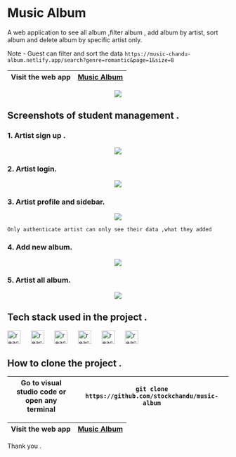 # Music Album
A web application to see all album ,filter album , add album by artist, sort album and delete album by specific artist only.

Note - Guest can filter and sort the data ```https://music-chandu-album.netlify.app/search?genre=romantic&page=1&size=8```

| Visit the web app  | [Music Album](https://music-chandu-album.netlify.app/search/) |
| --- | ---|


<p align="center">

<img src="https://miro.medium.com/max/1400/1*EvlBhHg9269EDIGvC5I8fg.png"/>

</p>

## Screenshots of student management .
### 1. Artist sign up .
<p align="center">
<img src="https://miro.medium.com/max/1400/1*9-YTIjEUJm1Rv6WlVVt7fQ.png"/>
</p>

### 2. Artist login.
<p align="center">
<img src="https://miro.medium.com/max/1400/1*0x7S-qsCfy22ZLUj9JMuWA.png"/>
</p>

### 3. Artist profile and sidebar.
<p align="center">
<img src="https://miro.medium.com/max/1400/1*1wwSmykw_5KPzLjHkvorFw.png"/>
</p>

```Only authenticate artist can only see their data ,what they added```
### 4. Add new album.
<p align="center">
<img src="https://miro.medium.com/max/1400/1*8NH0ogAL6ztljuA8Z0zXJA.png"/>
</p>

### 5. Artist all album.
<p align="center">
<img src="https://miro.medium.com/max/1400/1*dpuV6XMBUaml4Z_lxhhlQw.png"/>
</p>


## Tech stack used in the project . 
<p>
 <img src="https://raw.githubusercontent.com/devicons/devicon/master/icons/react/react-original-wordmark.svg" alt="react" width="30" height="30"/>&nbsp;&nbsp;&nbsp;&nbsp;&nbsp; 
 <img src="https://cdn.pixabay.com/photo/2017/08/05/11/16/logo-2582747_1280.png" alt="react" width="30" height="30"/>&nbsp;&nbsp;&nbsp;&nbsp;&nbsp;
 <img src="https://camo.githubusercontent.com/7564fe8b2b739c617a497366664b0577947cc4b52b86d14b4b14a7b77885b110/68747470733a2f2f696d672e69636f6e73382e636f6d2f636f6c6f722f3435322f6d6174657269616c2d75692e706e67" alt="react" width="30" height="30"/>&nbsp;&nbsp;&nbsp;&nbsp;&nbsp;
  <img src="https://raw.githubusercontent.com/reduxjs/redux/master/logo/logo.png" alt="react" width="30" height="30"/>&nbsp;&nbsp;&nbsp;&nbsp;&nbsp;
 <img src="https://cdn4.iconfinder.com/data/icons/logos-and-brands/512/233_Node_Js_logo-128.png" alt="react" width="30" height="30"/>&nbsp;&nbsp;&nbsp;&nbsp;&nbsp;
 <img src="https://img.icons8.com/color/452/mongodb.png" alt="react" width="30" height="30"/>&nbsp;&nbsp;&nbsp;&nbsp;&nbsp;
</p>


## How to clone the project .
| Go to visual studio code or open any terminal |```git clone https://github.com/stockchandu/music-album``` |
| - | - |

| Visit the web app  | [Music Album](https://music-chandu-album.netlify.app/search/) |
| --- | ---|

Thank you .
